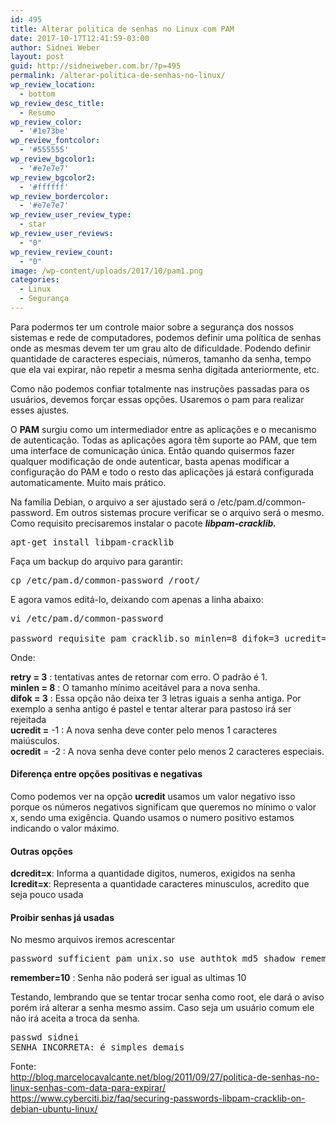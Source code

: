 ```yaml
---
id: 495
title: Alterar politica de senhas no Linux com PAM
date: 2017-10-17T12:41:59-03:00
author: Sidnei Weber
layout: post
guid: http://sidneiweber.com.br/?p=495
permalink: /alterar-politica-de-senhas-no-linux/
wp_review_location:
  - bottom
wp_review_desc_title:
  - Resumo
wp_review_color:
  - '#1e73be'
wp_review_fontcolor:
  - '#555555'
wp_review_bgcolor1:
  - '#e7e7e7'
wp_review_bgcolor2:
  - '#ffffff'
wp_review_bordercolor:
  - '#e7e7e7'
wp_review_user_review_type:
  - star
wp_review_user_reviews:
  - "0"
wp_review_review_count:
  - "0"
image: /wp-content/uploads/2017/10/pam1.png
categories:
  - Linux
  - Segurança
---
```

Para podermos ter um controle maior sobre a segurança dos nossos sistemas e rede de computadores, podemos definir uma política de senhas onde as mesmas devem ter um grau alto de dificuldade. Podendo definir quantidade de caracteres especiais, números, tamanho da senha, tempo que ela vai expirar, não repetir a mesma senha digitada anteriormente, etc.

Como não podemos confiar totalmente nas instruções passadas para os usuários, devemos forçar essas opções. Usaremos o pam para realizar esses ajustes.

O **PAM** surgiu como um intermediador entre as aplicações e o mecanismo de autenticação. Todas as aplicações agora têm suporte ao PAM, que tem uma interface de comunicação única. Então quando quisermos fazer qualquer modificação de onde autenticar, basta apenas modificar a configuração do PAM e todo o resto das aplicações já estará configurada automaticamente. Muito mais prático.

Na família Debian, o arquivo a ser ajustado será o /etc/pam.d/common-password. Em outros sistemas procure verificar se o arquivo será o mesmo. Como requisito precisaremos instalar o pacote _**libpam-cracklib.**_

<pre class="lang:default decode:true">apt-get install libpam-cracklib</pre>

Faça um backup do arquivo para garantir:

<pre class="lang:sh decode:true ">cp /etc/pam.d/common-password /root/</pre>

E agora vamos editá-lo, deixando com apenas a linha abaixo:

<pre class="lang:sh decode:true ">vi /etc/pam.d/common-password

password requisite pam_cracklib.so minlen=8 difok=3 ucredit=-1 ocredit=-1 retry=3</pre>

Onde:

**retry = 3** : tentativas antes de retornar com erro. O padrão é 1.  
**minlen = 8** : O tamanho mínimo aceitável para a nova senha.  
**difok = 3** : Essa opção não deixa ter 3 letras iguais a senha antiga. Por exemplo a senha antigo é pastel e tentar alterar para pastoso irá ser rejeitada  
**ucredit =** -1 : A nova senha deve conter pelo menos 1 caracteres maiúsculos.  
**ocredit** = -2 : A nova senha deve conter pelo menos 2 caracteres especiais.

#### Diferença entre opções positivas e negativas

Como podemos ver na opção **ucredit** usamos um valor negativo isso porque os números negativos significam que queremos no mínimo o valor x, sendo uma exigência. Quando usamos o numero positivo estamos indicando o valor máximo.

#### Outras opções

**dcredit=x**: Informa a quantidade digitos, numeros, exigidos na senha  
**lcredit=x**: Representa a quantidade caracteres minusculos, acredito que seja pouco usada

#### Proibir senhas já usadas

No mesmo arquivos iremos acrescentar

<pre class="lang:sh decode:true ">password sufficient pam_unix.so use_authtok md5 shadow remember=10</pre>

**remember=10** : Senha não poderá ser igual as ultimas 10

Testando, lembrando que se tentar trocar senha como root, ele dará o aviso porém irá alterar a senha mesmo assim. Caso seja um usuário comum ele não irá aceita a troca da senha.

<pre class="lang:sh decode:true ">passwd sidnei
SENHA INCORRETA: é simples demais</pre>

Fonte:  
<a href="http://blog.marcelocavalcante.net/blog/2011/09/27/politica-de-senhas-no-linux-senhas-com-data-para-expirar/" target="_blank" rel="noopener">http://blog.marcelocavalcante.net/blog/2011/09/27/politica-de-senhas-no-linux-senhas-com-data-para-expirar/</a>  
<a href="https://www.cyberciti.biz/faq/securing-passwords-libpam-cracklib-on-debian-ubuntu-linux/" target="_blank" rel="noopener">https://www.cyberciti.biz/faq/securing-passwords-libpam-cracklib-on-debian-ubuntu-linux/</a>